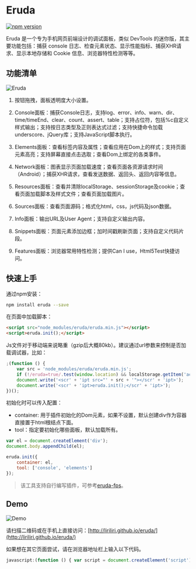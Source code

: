 # Eruda

[![npm version](https://badge.fury.io/js/eruda.svg)](https://badge.fury.io/js/eruda)

Eruda 是一个专为手机网页前端设计的调试面板，类似 DevTools 的迷你版，其主要功能包括：捕获 console 日志、检查元素状态、显示性能指标、捕获XHR请求、显示本地存储和 Cookie 信息、浏览器特性检测等等。

## 功能清单

![Eruda](http://7xn2zy.com1.z0.glb.clouddn.com/eruda_screenshot3.jpg)

1. 按钮拖拽，面板透明度大小设置。

2. Console面板：捕获Console日志，支持log、error、info、warn、dir、time/timeEnd、clear、count、assert、table；支持占位符，包括%c自定义样式输出；支持按日志类型及正则表达式过滤；支持快捷命令加载underscore、jQuery库；支持JavaScript脚本执行。

3. Elements面板：查看标签内容及属性；查看应用在Dom上的样式；支持页面元素高亮；支持屏幕直接点击选取；查看Dom上绑定的各类事件。

4. Network面板：图表显示页面加载速度；查看页面各资源请求时间（Android）；捕获XHR请求，查看发送数据、返回头、返回内容等信息。

5. Resources面板：查看并清除localStorage、sessionStorage及cookie；查看页面加载脚本及样式文件；查看页面加载图片。

6. Sources面板：查看页面源码；格式化html，css，js代码及json数据。

7. Info面板：输出URL及User Agent；支持自定义输出内容。

8. Snippets面板：页面元素添加边框；加时间戳刷新页面；支持自定义代码片段。

9. Features面板：浏览器常用特性检测；提供Can I use，Html5Test快捷访问。

## 快速上手

通过npm安装：

```bash
npm install eruda --save
```

在页面中加载脚本：

```html
<script src="node_modules/eruda/eruda.min.js"></script>
<script>eruda.init();</script>
```

Js文件对于移动端来说略重（gzip后大概80kb）。建议通过url参数来控制是否加载调试器，比如：

```javascript
;(function () {
    var src = 'node_modules/eruda/eruda.min.js';
    if (!/eruda=true/.test(window.location) && localStorage.getItem('active-eruda') != 'true') return;
    document.write('<scr' + 'ipt src="' + src + '"></scr' + 'ipt>');
    document.write('<scr' + 'ipt>eruda.init();</scr' + 'ipt>');
})();
```

初始化时可以传入配置：
* container: 用于插件初始化的Dom元素，如果不设置，默认创建div作为容器直接置于html根结点下面。
* tool：指定要初始化哪些面板，默认加载所有。

```javascript
var el = document.createElement('div');
document.body.appendChild(el);

eruda.init({
    container: el,
    tool: ['console', 'elements']
});
```

> 该工具支持自行编写插件，可参考[eruda-fps](https://github.com/liriliri/eruda-fps)。

## Demo

![Demo](http://7xn2zy.com1.z0.glb.clouddn.com/eruda_qrcode2.png)

请扫描二维码或在手机上直接访问：[http://liriliri.github.io/eruda/](http://liriliri.github.io/eruda/)

如果想在其它页面尝试，请在浏览器地址栏上输入以下代码。

```javascript
javascript:(function () { var script = document.createElement('script'); script.src="//liriliri.github.io/eruda/eruda.min.js"; document.body.appendChild(script); script.onload = function () { eruda.init() } })();
```
